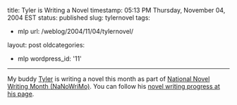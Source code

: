 title: Tyler is Writing a Novel
timestamp: 05:13 PM Thursday, November 04, 2004 EST
status: published
slug: tylernovel
tags:
- mlp
url: /weblog/2004/11/04/tylernovel/

layout: post
oldcategories:
- mlp
wordpress_id: '11'

---

My buddy [Tyler](http://www.tylerbutler.com/) is writing a novel
this month as part of [National Novel
Writing Month (NaNoWriMo)](http://www.nanowrimo.org/).  You can follow his [novel writing progress at his page](http://www.tylerbutler.com/index.php?topic=novel).

